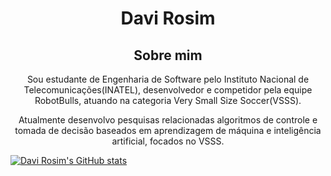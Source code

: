 <h1 align="center"> Davi Rosim </h1>

<h2 align="center"> Sobre mim </h2>

<p align="center">Sou estudante de Engenharia de Software pelo Instituto Nacional de Telecomunicações(INATEL), desenvolvedor e competidor pela equipe RobotBulls, atuando na categoria Very Small Size Soccer(VSSS).</p>

<p align="center">Atualmente desenvolvo pesquisas relacionadas algoritmos de controle e tomada de decisão baseados em aprendizagem de máquina e inteligência artificial, focados no VSSS.</p>

  [![Davi Rosim's GitHub stats](https://github-readme-stats.vercel.app/api?username=DaviRosimES&show_icons=true&theme=onedark)](https://github.com/DaviRosimES/github-readme-stats)
